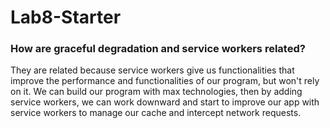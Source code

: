 # Lab8-Starter

### How are graceful degradation and service workers related? 

They are related because service workers give us functionalities that improve the performance and functionalities of our program, but won't rely on it. We can build our program with max technologies, then by adding service workers, we can work downward and start to improve our app with service workers to manage our cache and intercept network requests.

